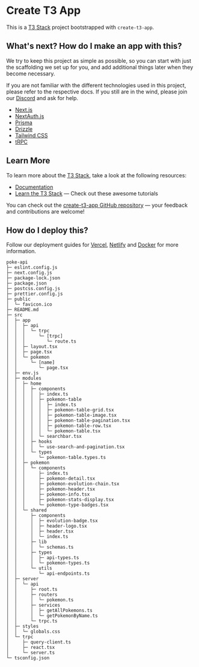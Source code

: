 # Create T3 App

This is a [T3 Stack](https://create.t3.gg/) project bootstrapped with `create-t3-app`.

## What's next? How do I make an app with this?

We try to keep this project as simple as possible, so you can start with just the scaffolding we set up for you, and add additional things later when they become necessary.

If you are not familiar with the different technologies used in this project, please refer to the respective docs. If you still are in the wind, please join our [Discord](https://t3.gg/discord) and ask for help.

- [Next.js](https://nextjs.org)
- [NextAuth.js](https://next-auth.js.org)
- [Prisma](https://prisma.io)
- [Drizzle](https://orm.drizzle.team)
- [Tailwind CSS](https://tailwindcss.com)
- [tRPC](https://trpc.io)

## Learn More

To learn more about the [T3 Stack](https://create.t3.gg/), take a look at the following resources:

- [Documentation](https://create.t3.gg/)
- [Learn the T3 Stack](https://create.t3.gg/en/faq#what-learning-resources-are-currently-available) — Check out these awesome tutorials

You can check out the [create-t3-app GitHub repository](https://github.com/t3-oss/create-t3-app) — your feedback and contributions are welcome!

## How do I deploy this?

Follow our deployment guides for [Vercel](https://create.t3.gg/en/deployment/vercel), [Netlify](https://create.t3.gg/en/deployment/netlify) and [Docker](https://create.t3.gg/en/deployment/docker) for more information.

```
poke-api
├─ eslint.config.js
├─ next.config.js
├─ package-lock.json
├─ package.json
├─ postcss.config.js
├─ prettier.config.js
├─ public
│  └─ favicon.ico
├─ README.md
├─ src
│  ├─ app
│  │  ├─ api
│  │  │  └─ trpc
│  │  │     └─ [trpc]
│  │  │        └─ route.ts
│  │  ├─ layout.tsx
│  │  ├─ page.tsx
│  │  └─ pokemon
│  │     └─ [name]
│  │        └─ page.tsx
│  ├─ env.js
│  ├─ modules
│  │  ├─ home
│  │  │  ├─ components
│  │  │  │  ├─ index.ts
│  │  │  │  ├─ pokemon-table
│  │  │  │  │  ├─ index.ts
│  │  │  │  │  ├─ pokemon-table-grid.tsx
│  │  │  │  │  ├─ pokemon-table-image.tsx
│  │  │  │  │  ├─ pokemon-table-pagination.tsx
│  │  │  │  │  ├─ pokemon-table-row.tsx
│  │  │  │  │  └─ pokemon-table.tsx
│  │  │  │  └─ searchbar.tsx
│  │  │  ├─ hooks
│  │  │  │  └─ use-search-and-pagination.tsx
│  │  │  └─ types
│  │  │     └─ pokemon-table.types.ts
│  │  ├─ pokemon
│  │  │  └─ components
│  │  │     ├─ index.ts
│  │  │     ├─ pokemon-detail.tsx
│  │  │     ├─ pokemon-evolution-chain.tsx
│  │  │     ├─ pokemon-header.tsx
│  │  │     ├─ pokemon-info.tsx
│  │  │     ├─ pokemon-stats-display.tsx
│  │  │     └─ pokemon-type-badges.tsx
│  │  └─ shared
│  │     ├─ components
│  │     │  ├─ evolution-badge.tsx
│  │     │  ├─ header-logo.tsx
│  │     │  ├─ header.tsx
│  │     │  └─ index.ts
│  │     ├─ lib
│  │     │  └─ schemas.ts
│  │     ├─ types
│  │     │  ├─ api-types.ts
│  │     │  └─ pokemon-types.ts
│  │     └─ utils
│  │        └─ api-endpoints.ts
│  ├─ server
│  │  └─ api
│  │     ├─ root.ts
│  │     ├─ routers
│  │     │  └─ pokemon.ts
│  │     ├─ services
│  │     │  ├─ getAllPokemons.ts
│  │     │  └─ getPokemonByName.ts
│  │     └─ trpc.ts
│  ├─ styles
│  │  └─ globals.css
│  └─ trpc
│     ├─ query-client.ts
│     ├─ react.tsx
│     └─ server.ts
└─ tsconfig.json

```
